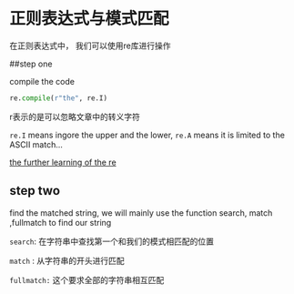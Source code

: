 # 正则表达式与模式匹配
在正则表达式中， 我们可以使用re库进行操作

##step one

compile the code
```python
re.compile(r"the", re.I)
```
r表示的是可以忽略文章中的转义字符

`re.I` means ingore the upper and the lower, `re.A` means it is limited to the
ASCII match...

[the further learning of the re](https://docs.python.org/3/library/re.html#module-contents)

## step two
find the matched string, we will mainly use the 
function search, match ,fullmatch to find our string

`search`: 在字符串中查找第一个和我们的模式相匹配的位置

`match` : 从字符串的开头进行匹配

`fullmatch:` 这个要求全部的字符串相互匹配